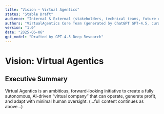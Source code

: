 ```yaml
---
title: "Vision – Virtual Agentics"
status: "Stable Draft"
audience: "Internal & External (stakeholders, technical teams, future contributors)"
authors: "VirtualAgentics Core Team (generated by ChatGPT GPT-4.5, curated by Ben)"
version: "1.0"
date: "2025-06-06"
gpt_model: "Drafted by GPT-4.5 Deep Research"
---
```


# Vision: Virtual Agentics

## Executive Summary

Virtual Agentics is an ambitious, forward-looking initiative to create a fully autonomous, AI-driven “virtual company” that can operate, generate profit, and adapt with minimal human oversight.
(…full content continues as above…)
